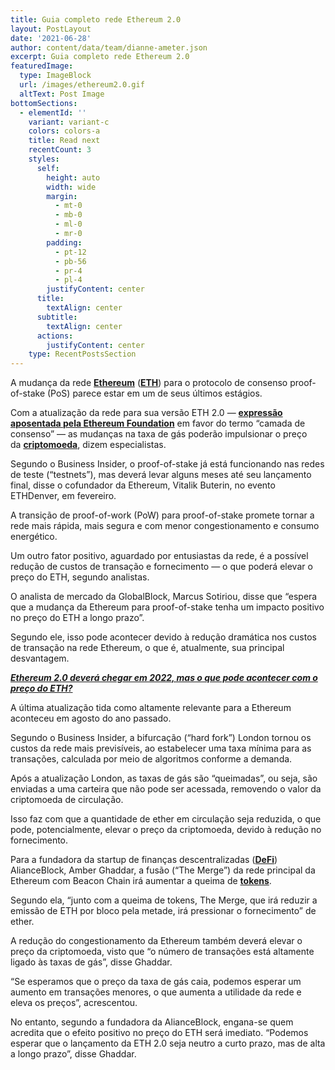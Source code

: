 ```yaml
---
title: Guia completo rede Ethereum 2.0
layout: PostLayout
date: '2021-06-28'
author: content/data/team/dianne-ameter.json
excerpt: Guia completo rede Ethereum 2.0
featuredImage:
  type: ImageBlock
  url: /images/ethereum2.0.gif
  altText: Post Image
bottomSections:
  - elementId: ''
    variant: variant-c
    colors: colors-a
    title: Read next
    recentCount: 3
    styles:
      self:
        height: auto
        width: wide
        margin:
          - mt-0
          - mb-0
          - ml-0
          - mr-0
        padding:
          - pt-12
          - pb-56
          - pr-4
          - pl-4
        justifyContent: center
      title:
        textAlign: center
      subtitle:
        textAlign: center
      actions:
        justifyContent: center
    type: RecentPostsSection
---
```

A mudança da rede [**Ethereum**](https://www.moneytimes.com.br/tag/ethereum-noticias/) ([**ETH**](https://www.moneytimes.com.br/cotacao/ethereum-us/)) para o protocolo de consenso proof-of-stake (PoS) parece estar em um de seus últimos estágios.

Com a atualização da rede para sua versão ETH 2.0 — [**expressão aposentada pela Ethereum Foundation**](https://www.moneytimes.com.br/ethereum-foundation-acaba-com-eth-2-0-e-substitui-por-camada-de-consenso/) em favor do termo “camada de consenso” — as mudanças na taxa de gás poderão impulsionar o preço da [**criptomoeda**](https://www.moneytimes.com.br/tag/criptomoedas/), dizem especialistas.

Segundo o Business Insider, o proof-of-stake já está funcionando nas redes de teste (“testnets”), mas deverá levar alguns meses até seu lançamento final, disse o cofundador da Ethereum, Vitalik Buterin, no evento ETHDenver, em fevereiro.

A transição de proof-of-work (PoW) para proof-of-stake promete tornar a rede mais rápida, mais segura e com menor congestionamento e consumo energético.

Um outro fator positivo, aguardado por entusiastas da rede, é a possível redução de custos de transação e fornecimento — o que poderá elevar o preço do ETH, segundo analistas.

O analista de mercado da GlobalBlock, Marcus Sotiriou, disse que “espera que a mudança da Ethereum para proof-of-stake tenha um impacto positivo no preço do ETH a longo prazo”.

Segundo ele, isso pode acontecer devido à redução dramática nos custos de transação na rede Ethereum, o que é, atualmente, sua principal desvantagem.

[***Ethereum 2.0 deverá chegar em 2022,
mas o que pode acontecer com o preço do ETH?***](https://www.moneytimes.com.br/ethereum-2-0-devera-chegar-em-2022-mas-o-que-pode-acontecer-com-o-preco-do-eth/)

A última atualização tida como altamente relevante para a Ethereum aconteceu em agosto do ano passado.

Segundo o Business Insider, a bifurcação (“hard fork”) London tornou os custos da rede mais previsíveis, ao estabelecer uma taxa mínima para as transações, calculada por meio de algoritmos conforme a demanda.

Após a atualização London, as taxas de gás são “queimadas”, ou seja, são enviadas a uma carteira que não pode ser acessada, removendo o valor da criptomoeda de circulação.

Isso faz com que a quantidade de ether em circulação seja reduzida, o que pode, potencialmente, elevar o preço da criptomoeda, devido à redução no fornecimento.

Para a fundadora da startup de finanças descentralizadas ([**DeFi**](https://www.moneytimes.com.br/tag/defi/)) AlianceBlock, Amber Ghaddar, a fusão (“The Merge”) da rede principal da Ethereum com Beacon Chain irá aumentar a queima de [**tokens**](https://www.moneytimes.com.br/tag/token/).

Segundo ela, “junto com a queima de tokens, The Merge, que irá reduzir a emissão de ETH por bloco pela metade, irá pressionar o fornecimento” de ether.

A redução do congestionamento da Ethereum também deverá elevar o preço da criptomoeda, visto que “o número de transações está altamente ligado às taxas de gás”, disse Ghaddar.

“Se esperamos que o preço da taxa de gás caia, podemos esperar um aumento em transações menores, o que aumenta a utilidade da rede e eleva os preços”, acrescentou.

No entanto, segundo a fundadora da AlianceBlock, engana-se quem acredita que o efeito positivo no preço do ETH será imediato. “Podemos esperar que o lançamento da ETH 2.0 seja neutro a curto prazo, mas de alta a longo prazo”, disse Ghaddar.
